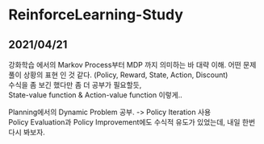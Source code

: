 # ReinforceLearning-Study  

## 2021/04/21
강화학습 에서의 Markov Process부터 MDP 까지 의미하는 바 대략 이해. 어떤 문제 풀이 상황의 표현 인 것 같다. (Policy, Reward, State, Action, Discount)  
수식을 좀 보긴 했다만 좀 더 공부가 필요할듯,  
State-value function & Action-value function 이렇게..  

Planning에서의 Dynamic Problem 공부. -> Policy Iteration 사용  
Policy Evaluation과 Policy Improvement에도 수식적 유도가 있었는데, 내일 한번 다시 봐보자.  
